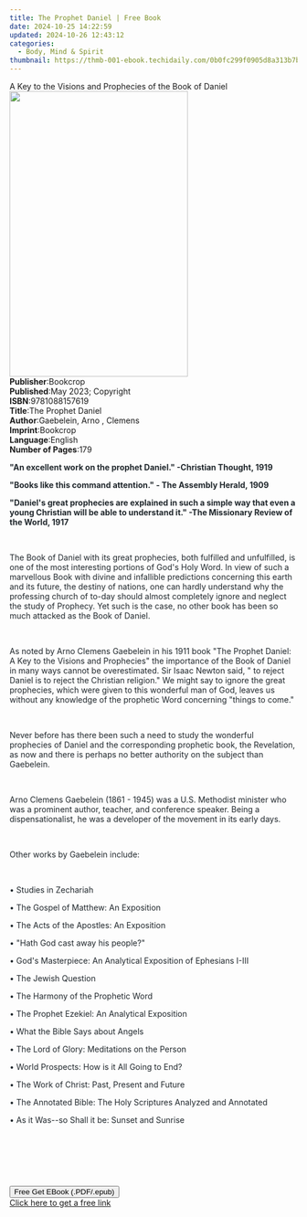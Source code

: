 ```yaml
---
title: The Prophet Daniel | Free Book
date: 2024-10-25 14:22:59
updated: 2024-10-26 12:43:12
categories:
  - Body, Mind & Spirit
thumbnail: https://thmb-001-ebook.techidaily.com/0b0fc299f0905d8a313b7b581233414e734be9f08d1506ee94109ced343f5047.jpg
---
```

<main id="book-container">
  <div class="flex flex-col">
    <div class="book-brief flex-1 py-6 px-4 sm:p-6 md:py-10 md:px-8">
      <!-- brief-->
      <div class="book-brief-main">
        A Key to the Visions and Prophecies of the Book of Daniel
      </div>
    </div>
    <div
      class="book-meta-info flex-1 grid gap-4 col-start-1 col-end-3 row-start-1 sm:mb-6 sm:grid-cols-4 lg:gap-6 lg:col-start-2 lg:row-end-6 lg:row-span-6 lg:mb-0"
    >
      <div
        class="book-meta-info-left place-content-center mt-4 p-4 text-sm leading-6 col-start-2 col-span-2 dark:text-slate-400"
      >
        <img
          class="w-full h-500 object-cover rounded-lg sm:h-255 sm:col-span-2 lg:col-span-full"
          src="https://img-001-ebook.techidaily.com/116e54715528e604f8c1f05095346a3cbb9d41d2172eec0d1bc73fbd8b0c867a.jpg"
          alt=""
          width="312"
          height="500"
        />
      </div>
      <div
        class="book-meta-info-right mt-2 col-start-1 row-start-2 col-span-3 self-center"
      >
        <!-- meta data  -->
        <div class="flex flex-col px-4 md:px-8">
          <div class="flex-1">
            <strong>Publisher</strong>:<span class="px-2">Bookcrop</span>
          </div>
          <div class="flex-1">
            <strong>Published</strong>:<span class="px-2"
              >May 2023; Copyright</span
            >
          </div>
          <div class="flex-1">
            <strong>ISBN</strong>:<span class="px-2">9781088157619</span>
          </div>
          <div class="flex-1">
            <strong>Title</strong>:<span class="px-2">The Prophet Daniel</span>
          </div>
          <div class="flex-1">
            <strong>Author</strong>:<span class="px-2"
              >Gaebelein, Arno , Clemens</span
            >
          </div>
          <div class="flex-1">
            <strong>Imprint</strong>:<span class="px-2">Bookcrop</span>
          </div>
          <div class="flex-1">
            <strong>Language</strong>:<span class="px-2">English</span>
          </div>
          <div class="flex-1">
            <strong>Number of Pages</strong>:<span class="px-2">179</span>
          </div>
        </div>
      </div>
    </div>
    <div class="book-description flex-1 py-6 px-4 sm:p-6 md:py-10 md:px-8">
      <div class="book-description-main">
        <div accordion-content="" id="description">
          <p>
            <strong style="color: rgb(33, 40, 45)"
              >"An excellent work on the prophet Daniel." -Christian Thought,
              1919</strong
            >
          </p>
          <p>
            <strong style="color: rgb(33, 40, 45)"
              >"Books like this command attention." - The Assembly Herald,
              1909</strong
            >
          </p>
          <p>
            <strong style="color: rgb(33, 40, 45)"
              >"Daniel's great prophecies are explained in such a simple way
              that even a young Christian will be able to understand it." -The
              Missionary Review of the World, 1917</strong
            >
          </p>
          <p><br /></p>
          <p>
            <span style="color: rgb(33, 40, 45)"
              >The Book of Daniel with its great prophecies, both fulfilled and
              unfulfilled, is one of the most interesting portions of God's Holy
              Word. In view of such a marvellous Book with divine and infallible
              predictions concerning this earth and its future, the destiny of
              nations, one can hardly understand why the professing church of
              to-day should almost completely ignore and neglect the study of
              Prophecy. Yet such is the case, no other book has been so much
              attacked as the Book of Daniel.</span
            >
          </p>
          <p><br /></p>
          <p>
            <span style="color: rgb(33, 40, 45)"
              >As noted by Arno Clemens Gaebelein in his 1911 book "The Prophet
              Daniel: A Key to the Visions and Prophecies" the importance of the
              Book of Daniel in many ways cannot be overestimated. Sir Isaac
              Newton said, " to reject Daniel is to reject the Christian
              religion." We might say to ignore the great prophecies, which were
              given to this wonderful man of God, leaves us without any
              knowledge of the prophetic Word concerning "things to come."</span
            >
          </p>
          <p><br /></p>
          <p>
            <span style="color: rgb(33, 40, 45)"
              >Never before has there been such a need to study the wonderful
              prophecies of Daniel and the corresponding prophetic book, the
              Revelation, as now and there is perhaps no better authority on the
              subject than Gaebelein.</span
            >
          </p>
          <p><br /></p>
          <p>
            <span style="color: rgb(33, 40, 45)"
              >Arno Clemens Gaebelein (1861 - 1945) was a U.S. Methodist
              minister who was a prominent author, teacher, and conference
              speaker. Being a dispensationalist, he was a developer of the
              movement in its early days.</span
            >
          </p>
          <p><br /></p>
          <p>
            <span style="color: rgb(33, 40, 45)"
              >Other works by Gaebelein include:</span
            >
          </p>
          <p><br /></p>
          <p>
            <span style="color: rgb(33, 40, 45)">• Studies in Zechariah</span>
          </p>
          <p>
            <span style="color: rgb(33, 40, 45)"
              >• The Gospel of Matthew: An Exposition</span
            >
          </p>
          <p>
            <span style="color: rgb(33, 40, 45)"
              >• The Acts of the Apostles: An Exposition</span
            >
          </p>
          <p>
            <span style="color: rgb(33, 40, 45)"
              >• "Hath God cast away his people?"</span
            >
          </p>
          <p>
            <span style="color: rgb(33, 40, 45)"
              >• God's Masterpiece: An Analytical Exposition of Ephesians
              I-III</span
            >
          </p>
          <p>
            <span style="color: rgb(33, 40, 45)">• The Jewish Question</span>
          </p>
          <p>
            <span style="color: rgb(33, 40, 45)"
              >• The Harmony of the Prophetic Word</span
            >
          </p>
          <p>
            <span style="color: rgb(33, 40, 45)"
              >• The Prophet Ezekiel: An Analytical Exposition</span
            >
          </p>
          <p>
            <span style="color: rgb(33, 40, 45)"
              >• What the Bible Says about Angels</span
            >
          </p>
          <p>
            <span style="color: rgb(33, 40, 45)"
              >• The Lord of Glory: Meditations on the Person</span
            >
          </p>
          <p>
            <span style="color: rgb(33, 40, 45)"
              >• World Prospects: How is it All Going to End?</span
            >
          </p>
          <p>
            <span style="color: rgb(33, 40, 45)"
              >• The Work of Christ: Past, Present and Future</span
            >
          </p>
          <p>
            <span style="color: rgb(33, 40, 45)"
              >• The Annotated Bible: The Holy Scriptures Analyzed and
              Annotated</span
            >
          </p>
          <p>
            <span style="color: rgb(33, 40, 45)"
              >• As it Was--so Shall it be: Sunset and Sunrise</span
            >
          </p>
          <p><br /></p>
          <p><br /></p>
          <p><br /></p>
        </div>
        <div class="accordion-fader"></div>
      </div>
    </div>
    <div class="book-excerpts flex-1 py-6 px-4 sm:p-6 md:py-10 md:px-8"></div>
    <div
      class="book-about-author flex-1 py-6 px-4 sm:p-6 md:py-10 md:px-8"
    ></div>
    <div class="book-free-get flex-1 py-6 px-4 sm:p-6 md:py-10 md:px-8">
      <button
        id="btn-free-get"
        class="bg-blue-500 hover:bg-blue-700 text-white font-bold py-2 px-4 rounded"
      >
        Free Get EBook (.PDF/.epub)
      </button>
      <div id="countdown-display" class="px-2 text-lg mt-2"></div>
      <a
        id="free-link"
        class="hidden bg-blue-500 hover:bg-blue-700 text-white font-bold py-2 px-4 rounded"
        href="https://www.ebooks.com/en-us/book/210845780/the-prophet-daniel/gaebelein-arno-clemens/"
        target="_blank"
        >Click here to get a free link</a
      >
    </div>
    <script>
      let countdownTime = 0;
      let countdownInterval = null;
      document
        .getElementById('btn-free-get')
        .addEventListener('click', startCountdown);
      function startCountdown() {
        countdownTime = new Date().getTime() + 60000 * 3;
        countdownInterval = setInterval(updateCountdown, 1000);
        document.getElementById('btn-free-get').disabled = true;
        document
          .getElementById('btn-free-get')
          .classList.add('bg-gray-500', 'cursor-not-allowed');
      }
      function updateCountdown() {
        let currentTime = new Date().getTime();
        let timeLeft = countdownTime - currentTime;
        let secondsLeft = Math.floor(timeLeft / 1000);
        document.getElementById('countdown-display').innerHTML =
          `Remaining time: ${secondsLeft} seconds.`;
        if (secondsLeft <= 0) {
          clearInterval(countdownInterval);
          document.getElementById('btn-free-get').classList.add('hidden');
          document.getElementById('free-link').classList.remove('hidden');
          document.getElementById('countdown-display').innerHTML = '';
        }
      }
    </script>
  </div>
</main>
